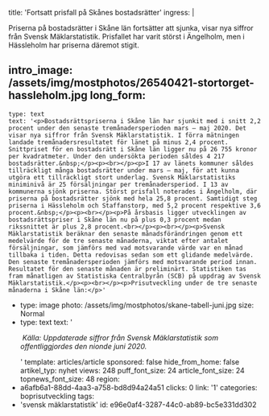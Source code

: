 title: 'Fortsatt prisfall på Skånes bostadsrätter'
ingress: |
  <p>Priserna på bostadsrätter i Skåne län fortsätter att sjunka, visar nya siffror från Svensk Mäklarstatistik. Prisfallet har varit störst i Ängelholm, men i Hässleholm har priserna däremot stigit.
  </p>
  
intro_image: /assets/img/mostphotos/26540421-stortorget-hassleholm.jpg
long_form:
  -
    type: text
    text: '<p>Bostadsrättspriserna i Skåne län har sjunkit med i snitt 2,2 procent under den senaste tremånadersperioden mars – maj 2020. Det visar nya siffror från Svensk Mäklarstatistik. I förra mätningen landade tremånadersresultatet för länet på minus 2,4 procent. Snittpriset för en bostadsrätt i Skåne län ligger nu på 26 755 kronor per kvadratmeter. Under den undersökta perioden såldes 4 217 bostadsrätter.&nbsp;</p><p><br></p><p>I 17 av länets kommuner såldes tillräckligt många bostadsrätter under mars – maj, för att kunna utgöra ett tillräckligt stort underlag. Svensk Mäklarstatistiks miniminivå är 25 försäljningar per tremånadersperiod. I 13 av kommunerna sjönk priserna. Störst prisfall noterades i Ängelholm, där priserna på bostadsrätter sjönk med hela 25,8 procent. Samtidigt steg priserna i Hässleholm och Staffanstorp, med 5,2 procent respektive 3,6 procent.&nbsp;</p><p><br></p><p>På årsbasis ligger utvecklingen av bostadsrättspriser i Skåne län nu på plus 0,3 procent medan rikssnittet är plus 2,8 procent.<br></p><p><br></p><p>Svensk Mäklarstatistik beräknar den senaste månadsförändringen genom ett medelvärde för de tre senaste månaderna, viktat efter antalet försäljningar, som jämförs med vad motsvarande värde var en månad tillbaka i tiden. Detta redovisas sedan som ett glidande medelvärde. Den senaste tremånadersperioden jämförs med motsvarande period innan. Resultatet för den senaste månaden är preliminärt. Statistiken tas fram månatligen av Statistiska Centralbyrån (SCB) på uppdrag av Svensk Mäklarstatistik.</p><p><br></p><p>Prisutveckling under de tre senaste månaderna i Skåne län:</p>'
  -
    type: image
    photo: /assets/img/mostphotos/skane-tabell-juni.jpg
    size: Normal
  -
    type: text
    text: '<p><i>&nbsp;Källa: Uppdaterade siffror från Svensk Mäklarstatistik som offentliggjordes den nionde juni 2020.</i></p>'
template: articles/article
sponsored: false
hide_from_home: false
artikel_typ: nyhet
views: 248
puff_font_size: 24
article_font_size: 24
topnews_font_size: 48
region:
  - a6afb6a1-88dd-4aa3-a758-bd8d94a24a51
clicks: 0
link: '1'
categories: boprisutveckling
tags:
  - 'svensk mäklarstatistik'
id: e96e0af4-3287-44c0-ab89-bc5e331dd302
